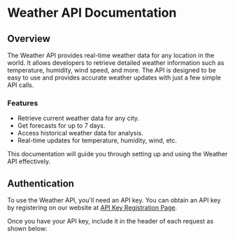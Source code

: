 # Weather API Documentation

## Overview

The Weather API provides real-time weather data for any location in the world. It allows developers to retrieve detailed weather information such as temperature, humidity, wind speed, and more. The API is designed to be easy to use and provides accurate weather updates with just a few simple API calls.

### Features
- Retrieve current weather data for any city.
- Get forecasts for up to 7 days.
- Access historical weather data for analysis.
- Real-time updates for temperature, humidity, wind, etc.

This documentation will guide you through setting up and using the Weather API effectively.



## Authentication

To use the Weather API, you'll need an API key. You can obtain an API key by registering on our website at [API Key Registration Page](https://example.com/api-keys).

Once you have your API key, include it in the header of each request as shown below:
